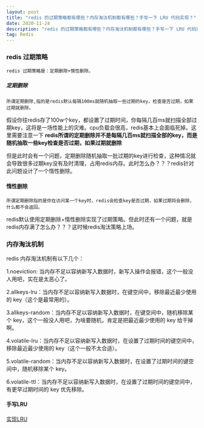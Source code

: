 ```yaml
---
layout: post
title: "redis 的过期策略都有哪些？内存淘汰机制都有哪些？手写一下 LRU 代码实现？"
date: 2020-11-24 
description: "redis 的过期策略都有哪些？内存淘汰机制都有哪些？手写一下 LRU 代码实现？"
tag: Redis
---   
```


### redis 过期策略
	redis 过期策略是：定期删除+惰性删除。

##### 定期删除
	所谓定期删除,指的是redis默认每隔100ms就随机抽取一些过期的key，检查是否过期，如果过期就删除。

假设你往redis存了100w个key，都设置了过期时间，你每隔几百ms就扫描全部过期key，这将是一场性能上的灾难。cpu负载会很高，redis基本上会面临死掉。这里需要注意一下 **redis所谓的定期删除并不是每隔几百ms就扫描全部的key，而是随机抽取一些key检查是否过期，如果过期就删除**

但是此时会有一个问题，定期删除随机抽取一批过期的key进行检查，这种情况就会导致很多过期key没有及时清理，占用redis内存。此时怎么办？？？redis针对此问题设计了一个惰性删除。


#### 惰性删除
	所谓定期删除指的是你在访问某一个key时，redis会检查key是否过期，如果过期将会删除，什么都不会返回。
	
redis默认使用定期删除+惰性删除实现了过期策略。但此时还有一个问题，就是redis内存满了怎么办？？？这时候redis淘汰策略上场。


### 内存淘汰机制

redis 内存淘汰机制有以下几个：

1.noeviction: 当内存不足以容纳新写入数据时，新写入操作会报错，这个一般没人用吧，实在是太恶心了。

2.allkeys-lru：当内存不足以容纳新写入数据时，在键空间中，移除最近最少使用的 key（这个是最常用的）。

3.allkeys-random：当内存不足以容纳新写入数据时，在键空间中，随机移除某个 key，这个一般没人用吧，为啥要随机，肯定是把最近最少使用的 key 给干掉啊。

4.volatile-lru：当内存不足以容纳新写入数据时，在设置了过期时间的键空间中，移除最近最少使用的 key（这个一般不太合适）。

5.volatile-random：当内存不足以容纳新写入数据时，在设置了过期时间的键空间中，随机移除某个 key。

6.volatile-ttl：当内存不足以容纳新写入数据时，在设置了过期时间的键空间中，有更早过期时间的 key 优先移除。

#### 手写LRU
[实现LRU](http://101.200.221.53:4000/2020/11/%E5%AE%9E%E7%8E%B0LRU%E7%AE%97%E6%B3%95/)
